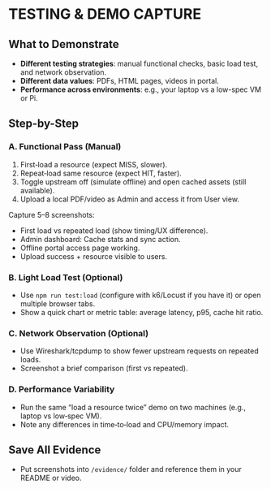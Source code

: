 # TESTING & DEMO CAPTURE

## What to Demonstrate
- **Different testing strategies**: manual functional checks, basic load test, and network observation.
- **Different data values**: PDFs, HTML pages, videos in portal.
- **Performance across environments**: e.g., your laptop vs a low-spec VM or Pi.

## Step-by-Step

### A. Functional Pass (Manual)
1. First‑load a resource (expect MISS, slower).
2. Repeat‑load same resource (expect HIT, faster).
3. Toggle upstream off (simulate offline) and open cached assets (still available).
4. Upload a local PDF/video as Admin and access it from User view.

Capture 5–8 screenshots:
- First load vs repeated load (show timing/UX difference).
- Admin dashboard: Cache stats and sync action.
- Offline portal access page working.
- Upload success + resource visible to users.

### B. Light Load Test (Optional)
- Use `npm run test:load` (configure with k6/Locust if you have it) or open multiple browser tabs.
- Show a quick chart or metric table: average latency, p95, cache hit ratio.

### C. Network Observation (Optional)
- Use Wireshark/tcpdump to show fewer upstream requests on repeated loads.
- Screenshot a brief comparison (first vs repeated).

### D. Performance Variability
- Run the same “load a resource twice” demo on two machines (e.g., laptop vs low‑spec VM).
- Note any differences in time‑to‑load and CPU/memory impact.

## Save All Evidence
- Put screenshots into `/evidence/` folder and reference them in your README or video.

